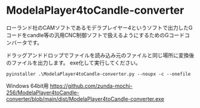 # ModelaPlayer4toCandle-converter
ローランド社のCAMソフトであるモデラプレイヤー4というソフトで出力したGコードをcandle等の汎用CNC制御ソフトで扱えるようにするためのGコードコンバータです。

ドラッグアンドドロップでファイルを読み込み元のファイルと同じ場所に変換後のファイルを出力します。
exe化して実行してください。
~~~ python:powershell
pyinstaller .\ModelaPlayer4toCandle-converter.py --noupx -c --onefile
~~~

Windows 64bit用
https://github.com/zunda-mochi-256/ModelaPlayer4toCandle-converter/blob/main/dist/ModelaPlayer4toCandle-converter.exe
